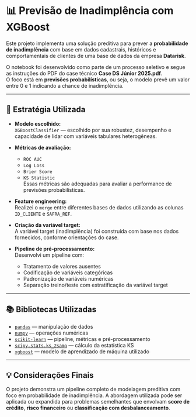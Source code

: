 # 📊 Previsão de Inadimplência com XGBoost

Este projeto implementa uma solução preditiva para prever a **probabilidade de inadimplência** com base em dados cadastrais, históricos e comportamentais de clientes de uma base de dados da empresa **Datarisk**.

O notebook foi desenvolvido como parte de um processo seletivo e segue as instruções do PDF do case técnico **Case DS Júnior 2025.pdf**.  
O foco está em **previsões probabilísticas**, ou seja, o modelo prevê um valor entre 0 e 1 indicando a chance de inadimplência.

---

## 🚀 Estratégia Utilizada

- **Modelo escolhido:**  
  `XGBoostClassifier` — escolhido por sua robustez, desempenho e capacidade de lidar com variáveis tabulares heterogêneas.

- **Métricas de avaliação:**  
  - `ROC AUC`  
  - `Log Loss`  
  - `Brier Score`  
  - `KS Statistic`  
  Essas métricas são adequadas para avaliar a performance de previsões probabilísticas.

- **Feature engineering:**  
  Realizei o `merge` entre diferentes bases de dados utilizando as colunas `ID_CLIENTE` e `SAFRA_REF`.

- **Criação da variável target:**  
  A variável target (inadimplência) foi construída com base nos dados fornecidos, conforme orientações do case.

- **Pipeline de pré-processamento:**  
  Desenvolvi um pipeline com:
  - Tratamento de valores ausentes  
  - Codificação de variáveis categóricas  
  - Padronização de variáveis numéricas  
  - Separação treino/teste com estratificação da variável target  

---

## 📚 Bibliotecas Utilizadas

- [`pandas`](https://pandas.pydata.org/) — manipulação de dados  
- [`numpy`](https://numpy.org/) — operações numéricas  
- [`scikit-learn`](https://scikit-learn.org/) — pipeline, métricas e pré-processamento  
- [`scipy.stats.ks_2samp`](https://docs.scipy.org/doc/scipy/reference/generated/scipy.stats.ks_2samp.html) — cálculo da estatística KS  
- [`xgboost`](https://xgboost.readthedocs.io/) — modelo de aprendizado de máquina utilizado

---

## 💡 Considerações Finais

O projeto demonstra um pipeline completo de modelagem preditiva com foco em probabilidade de inadimplência. A abordagem utilizada pode ser aplicada ou expandida para problemas semelhantes que envolvam **score de crédito**, **risco financeiro** ou **classificação com desbalanceamento**.
